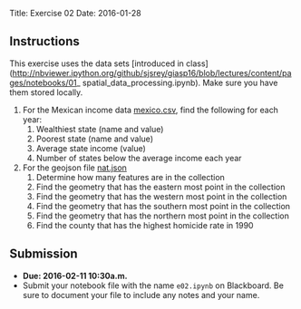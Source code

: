 Title: Exercise 02
Date: 2016-01-28


## Instructions

This exercise uses the data sets [introduced in class](http://nbviewer.ipython.org/github/sjsrey/giasp16/blob/lectures/content/pages/notebooks/01_    spatial_data_processing.ipynb). Make sure you have them stored locally.

1. For the Mexican income data [mexico.csv]({filename}/data/mexico.csv), find the following for each year:
	1. Wealthiest state (name and value)
	2. Poorest state (name and value)
	3. Average state income (value)
	3. Number of states below the average income each year
2. For the geojson file [nat.json]({filename}/data/nat.json)
	1. Determine how many features are in the collection
	1. Find the geometry that has the eastern most point in the collection
	2. Find the geometry that has the western most point in the collection
	2. Find the geometry that has the southern most point in the collection
	2. Find the geometry that has the northern most point in the collection
	3. Find the county that has the highest homicide rate in 1990



## Submission

- **Due: 2016-02-11 10:30a.m.**
- Submit your notebook file with the name `e02.ipynb` on Blackboard. Be sure to document your file to include any notes and your name.

[Python-Lectures]: https://github.com/rajathkumarmp/Python-Lectures
